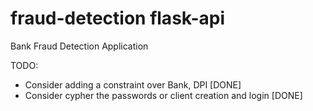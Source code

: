 # fraud-detection flask-api

Bank Fraud Detection Application

TODO:

- Consider adding a constraint over Bank, DPI [DONE]
- Consider cypher the passwords or client creation and login [DONE]
